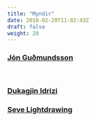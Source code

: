 ```yaml
---
title: "Myndir"
date: 2018-02-20T11:02:43Z
draft: false
weight: 20
---
```


<h3><a href="https://www.jongudmundsson.com/">Jón Guðmundsson</a></h3>
<!-- {{< gallery dir="/images/gallery/nonni" />}}-->
<div id="slider">
<figure>
<img src="/images/gallery/nonni/Bent leg straddle.jpg" alt>
<img src="/images/gallery/nonni/Full position.jpg" alt>
<img src="/images/gallery/nonni/Straddle.jpg" alt>
<img src="/images/gallery/nonni/Twisty shape.jpg" alt>
</figure>
</div>

<h3><a href="https://www.facebook.com/dukagjinfilm/">Dukagjin Idrizi</a></h3>
<!-- {{< gallery dir="/images/gallery/duki" />}}-->

<h3><a href="https://www.facebook.com/sevelightdrawing/">Seve Lightdrawing</a></h3>
<!-- {{< gallery dir="/images/gallery/seve" />}} {{< load-photoswipe >}}-->
